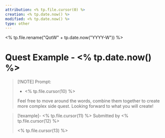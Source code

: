 ```yaml
---
attribution: <% tp.file.cursor(0) %>
creation: <% tp.date.now() %>
modified: <% tp.date.now() %>
type: other
---
```


<% tp.file.rename("QotW" + tp.date.now("YYYY-W")) %>
# Quest Example - <% tp.date.now() %>

> [!NOTE] Prompt:
> - <% tp.file.cursor(10) %>
> 
> Feel free to move around the words, combine them together to create more complex side quest. Looking forward to what you will create!

> [!example]- <% tp.file.cursor(11) %>
> Submitted by <% tp.file.cursor(12) %>
> 
> <% tp.file.cursor(13) %>

